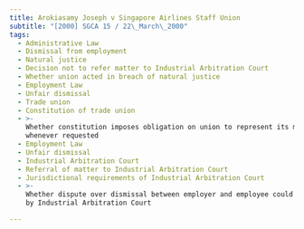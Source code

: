 ```yaml
---
title: Arokiasamy Joseph v Singapore Airlines Staff Union
subtitle: "[2000] SGCA 15 / 22\_March\_2000"
tags:
  - Administrative Law
  - Dismissal from employment
  - Natural justice
  - Decision not to refer matter to Industrial Arbitration Court
  - Whether union acted in breach of natural justice
  - Employment Law
  - Unfair dismissal
  - Trade union
  - Constitution of trade union
  - >-
    Whether constitution imposes obligation on union to represent its members
    whenever requested
  - Employment Law
  - Unfair dismissal
  - Industrial Arbitration Court
  - Referral of matter to Industrial Arbitration Court
  - Jurisdictional requirements of Industrial Arbitration Court
  - >-
    Whether dispute over dismissal between employer and employee could be heard
    by Industrial Arbitration Court

---
```


